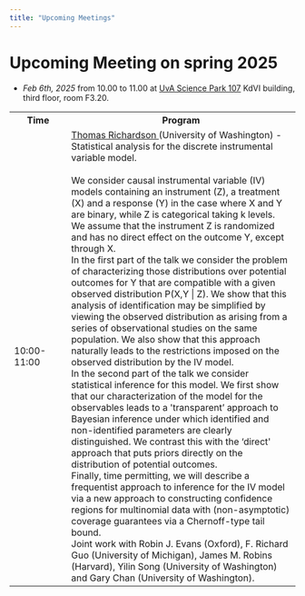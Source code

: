 ```yaml
---
title: "Upcoming Meetings"
---
```


# Upcoming Meeting on spring 2025 

* *Feb 6th, 2025* from 10.00 to 11.00 at [UvA Science Park 107](https://www.uva.nl/en/shared-content/locaties/en/sciencepark/science-park.html) KdVI building, third floor, room F3.20.

<div style="width: 100%; font-size: smaller; text-align: center; margin-bottom: 8px; margin-top: 8px;">
</div>

<table class="schedule">
    <tr>
        <th style="width:20%">Time</th>
        <th>Program</th>
    </tr>
    <tr class="talk">
        <td>10:00-11:00</td>
        <td> <a href="https://sites.stat.washington.edu/tsr/website/inquiry/home.php"> Thomas Richardson </a> (University of Washington) - Statistical analysis for the discrete instrumental variable model.
        <br>
        <br>
        We consider causal instrumental variable (IV) models containing an instrument (Z), a treatment (X) and a response (Y) in the case where X and Y are binary, while Z is categorical taking k levels. We assume that the instrument Z is randomized and has no direct effect on the outcome Y, except through X.
        <br>
        In the first part of the talk we consider the problem of characterizing those distributions over potential outcomes for Y that are compatible with a given observed distribution P(X,Y | Z). We show that this analysis of identification may be simplified by viewing the observed distribution as arising from a series of observational studies on the same population. We also show that this approach naturally leads to the restrictions imposed on the observed distribution by the IV model.
        <br>
        In the second part of the talk we consider statistical inference for this model. We first show that our characterization of the model for the observables leads to a 'transparent’ approach to Bayesian inference under which identified and non-identified parameters are clearly distinguished. We contrast this with the ‘direct' approach that puts priors directly on the distribution of potential outcomes.
        <br>
        Finally, time permitting, we will describe a frequentist approach to inference for the IV model via a new approach to constructing confidence regions for multinomial data with (non-asymptotic) coverage guarantees via a Chernoff-type tail bound.
        <br>
        Joint work with Robin J. Evans (Oxford), F. Richard Guo (University of Michigan), James M. Robins (Harvard), Yilin Song (University of Washington) and Gary Chan (University of Washington).
        </td>
    </tr>
</table>